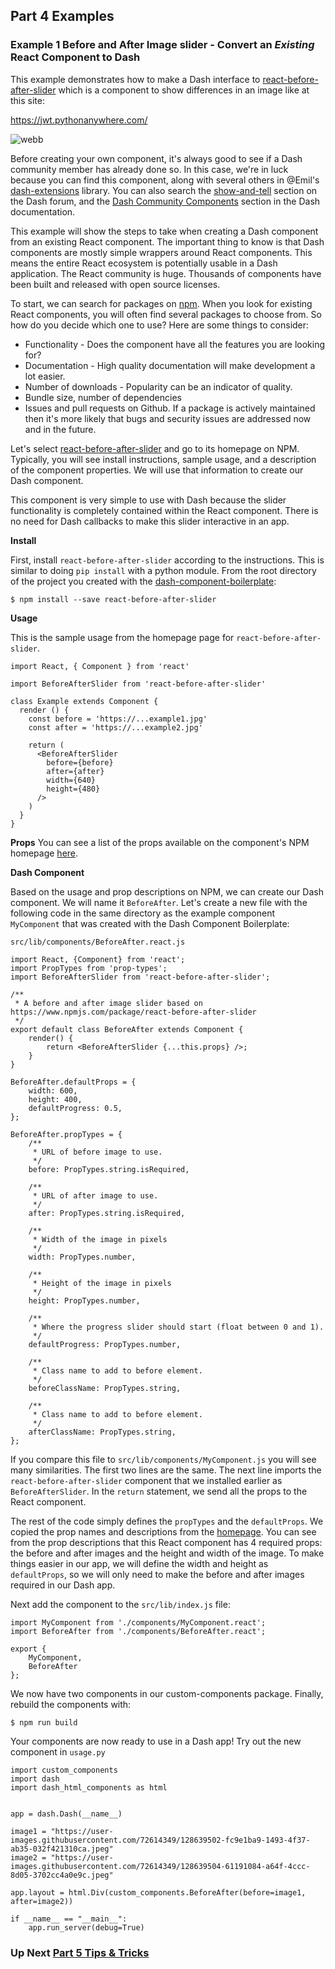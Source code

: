 
## Part 4 Examples

### Example 1 Before and After Image slider - Convert an *Existing* React Component to Dash

This example demonstrates how to make a Dash interface to [react-before-after-slider](https://www.npmjs.com/package/react-before-after-slider) which is a component to show differences in an image like at this site:

https://jwt.pythonanywhere.com/

![webb](https://user-images.githubusercontent.com/72614349/179326884-a9a01fef-6f64-4de0-a40f-b206f3a99ff8.gif)

 Before creating your own  component,  it's always good to see if a Dash community member has already done so.  In this case, we're in luck because  you can find this component, along with several others in @Emil's [dash-extensions](https://github.com/thedirtyfew/dash-extensions/tree/master/src/lib/components) library.  You can also search the [show-and-tell](https://community.plotly.com/tag/show-and-tell) section on the Dash forum,  and the [Dash Community Components](https://plotly.com/dash-community-components/) section in the Dash documentation.  

This example will show the steps to take when creating a Dash component from an existing React component.  The important thing to know is that Dash components are mostly simple wrappers around React components. This means the entire React ecosystem is potentially usable in a Dash application.  The React community is huge. Thousands of components have been built and released with open source licenses.

To start, we can search for packages on [npm](https://www.npmjs.com/).  When you look for existing React components, you will often find several packages to choose from.  So how do you decide which one to use?  Here are some things to consider:
-  Functionality - Does the component have all the features you are looking for?
-  Documentation - High quality documentation will make development a lot easier.
-  Number of downloads  -  Popularity can be an indicator of quality.
- Bundle size, number of dependencies
-  Issues and pull requests on Github.  If a package is actively maintained then it's more likely that bugs and security issues are addressed now and in the future. 





 Let's select [react-before-after-slider](https://www.npmjs.com/package/react-before-after-slider) and go to its homepage on NPM.  Typically, you will see install instructions, sample usage, and a description of the component properties.  We will use that information to create our Dash component.


This component is very simple to use with Dash because the slider functionality is completely contained within the React component.  There is no need for Dash callbacks to make this slider interactive in an app. 



**Install**

First, install `react-before-after-slider`  according to the instructions.  This is similar to doing `pip install` with a python module.  From the root directory of the project you created with the [dash-component-boilerplate](https://github.com/plotly/dash-component-boilerplate):

```
$ npm install --save react-before-after-slider
```

**Usage**

This is the sample usage from the homepage page for `react-before-after-slider`.

```
import React, { Component } from 'react'
 
import BeforeAfterSlider from 'react-before-after-slider'
 
class Example extends Component {
  render () {
    const before = 'https://...example1.jpg'
    const after = 'https://...example2.jpg'
 
    return (
      <BeforeAfterSlider
        before={before}
        after={after}
        width={640}
        height={480}
      />
    )
  }
}
```
**Props**
You can see a list of the props available on the component's NPM homepage [here](https://www.npmjs.com/package/react-before-after-slider#props). 


**Dash Component**

Based on the usage and prop descriptions on NPM, we can create our Dash component.  We will name it  `BeforeAfter`.  Let's create a new file with the following code in the same directory as the example component `MyComponent` that was created with the Dash Component Boilerplate:

`src/lib/components/BeforeAfter.react.js`

```
import React, {Component} from 'react';
import PropTypes from 'prop-types';
import BeforeAfterSlider from 'react-before-after-slider';

/**
 * A before and after image slider based on https://www.npmjs.com/package/react-before-after-slider
 */
export default class BeforeAfter extends Component {
    render() {
        return <BeforeAfterSlider {...this.props} />;
    }
}

BeforeAfter.defaultProps = {
    width: 600,
    height: 400,
    defaultProgress: 0.5,
};

BeforeAfter.propTypes = {
    /**
     * URL of before image to use.
     */
    before: PropTypes.string.isRequired,

    /**
     * URL of after image to use.
     */
    after: PropTypes.string.isRequired,

    /**
     * Width of the image in pixels
     */
    width: PropTypes.number,

    /**
     * Height of the image in pixels
     */
    height: PropTypes.number,

    /**
     * Where the progress slider should start (float between 0 and 1).
     */
    defaultProgress: PropTypes.number,

    /**
     * Class name to add to before element.
     */
    beforeClassName: PropTypes.string,

    /**
     * Class name to add to before element.
     */
    afterClassName: PropTypes.string,
};
```


If you compare this file to  `src/lib/components/MyComponent.js` you will see many similarities.    The first two lines are the same.  The next line imports the `react-before-after-slider` component that we installed earlier as `BeforeAfterSlider`.  In the `return` statement, we send all the props to the React component.  

The rest of the code simply defines the `propTypes` and the `defaultProps`. We copied the prop names and descriptions from the [homepage](https://www.npmjs.com/package/react-before-after-slider#props).  You can see from the prop descriptions that this React component has 4 required props: the before and after images and the height and width of the image.  To make things easier in our app, we will define the width and height as  `defaultProps`, so we will only need to make the before and after images required in our Dash app.

Next add the component to the `src/lib/index.js` file:  

```
import MyComponent from './components/MyComponent.react';
import BeforeAfter from './components/BeforeAfter.react';

export {
    MyComponent,
    BeforeAfter
};
```
We now have two components in our custom-components package. Finally,  rebuild the components with:

`$ npm run build`


Your components are now ready to use in a Dash app!  Try out the new component in  `usage.py`

```
import custom_components
import dash
import dash_html_components as html


app = dash.Dash(__name__)

image1 = "https://user-images.githubusercontent.com/72614349/128639502-fc9e1ba9-1493-4f37-ab35-032f421310ca.jpeg"
image2 = "https://user-images.githubusercontent.com/72614349/128639504-61191084-a64f-4ccc-8d05-3702cc4a0e9c.jpeg"

app.layout = html.Div(custom_components.BeforeAfter(before=image1, after=image2))

if __name__ == "__main__":
    app.run_server(debug=True)

```

### Up Next [Part 5 Tips & Tricks](https://github.com/DashBookProject/Plotly-Dash/blob/master/Bonus-Content/creating_components/part5_tips_and_tricks.md#part-5-tips--tricks)
